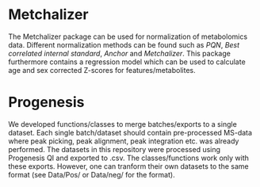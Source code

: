 # Metchalizer
The Metchalizer package can be used for normalization of metabolomics data. Different normalization methods can be found such as *PQN*, *Best correlated internal standard*, *Anchor* and *Metchalizer*. This package furthermore contains a regression model which can be used to calculate age and sex corrected Z-scores for features/metabolites.

# Progenesis
We developed functions/classes to merge batches/exports to a single dataset. Each single batch/dataset should contain pre-processed MS-data where peak picking, peak alignment, peak integration etc. was already performed. The datasets in this repository were processed using Progenesis QI and exported to .csv. The classes/functions work only with these exports. However, one can tranform their own datasets to the same format (see Data/Pos/ or Data/neg/ for the format).



